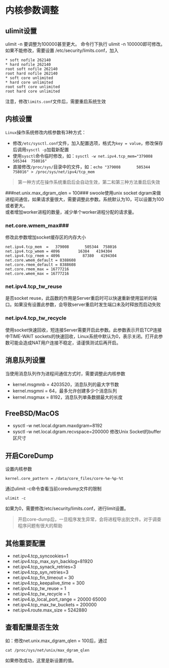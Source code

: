 # 内核参数调整

ulimit设置
----
ulimit -n 要调整为100000甚至更大。 命令行下执行 ulimit -n 100000即可修改。如果不能修改，需要设置  /etc/security/limits.conf，加入
```text
* soft nofile 262140
* hard nofile 262140
root soft nofile 262140
root hard nofile 262140
* soft core unlimited
* hard core unlimited
root soft core unlimited
root hard core unlimited
```
注意，修改`limits.conf`文件后，需要重启系统生效

内核设置
------
`Linux`操作系统修改内核参数有3种方式：

* 修改`/etc/sysctl.conf`文件，加入配置选项，格式为`key = value`，修改保存后调用`sysctl -p`加载新配置
* 使用`sysctl`命令临时修改，如：`sysctl -w net.ipv4.tcp_mem="379008       505344  758016"`
* 直接修改`/proc/sys/`目录中的文件，如：`echo "379008       505344  758016" > /proc/sys/net/ipv4/tcp_mem`

> 第一种方式在操作系统重启后会自动生效，第二和第三种方法重启后失效

###net.unix.max_dgram_qlen = 100###
swoole使用unix socket dgram来做进程间通信，如果请求量很大，需要调整此参数。系统默认为10，可以设置为100或者更大。  
或者增加worker进程的数量，减少单个worker进程分配的请求量。

### net.core.wmem_max###
修改此参数增加socket缓存区的内存大小  

```text
net.ipv4.tcp_mem  =   379008       505344  758016
net.ipv4.tcp_wmem = 4096        16384   4194304
net.ipv4.tcp_rmem = 4096          87380   4194304
net.core.wmem_default = 8388608
net.core.rmem_default = 8388608
net.core.rmem_max = 16777216
net.core.wmem_max = 16777216
```

### net.ipv4.tcp_tw_reuse ###
是否socket reuse，此函数的作用是Server重启时可以快速重新使用监听的端口。如果没有设置此参数，会导致server重启时发生端口未及时释放而启动失败
### net.ipv4.tcp_tw_recycle ###
使用socket快速回收，短连接Server需要开启此参数。此参数表示开启TCP连接中TIME-WAIT sockets的快速回收，Linux系统中默认为0，表示关闭。打开此参数可能会造成NAT用户连接不稳定，请谨慎测试后再开启。

消息队列设置
-----
当使用消息队列作为进程间通信方式时，需要调整此内核参数

* kernel.msgmnb = 4203520，消息队列的最大字节数
* kernel.msgmni = 64，最多允许创建多少个消息队列
* kernel.msgmax = 8192，消息队列单条数据最大的长度

FreeBSD/MacOS
----
* sysctl -w net.local.dgram.maxdgram=8192
* sysctl -w net.local.dgram.recvspace=200000
修改Unix Socket的buffer区尺寸

开启CoreDump
------
设置内核参数
```
kernel.core_pattern = /data/core_files/core-%e-%p-%t
```

通过ulimit -c命令查看当前coredump文件的限制
```shell
ulimit -c
```
如果为0，需要修改/etc/security/limits.conf，进行limit设置。

> 开启core-dump后，一旦程序发生异常，会将进程导出到文件。对于调查程序问题有很大的帮助  


其他重要配置
-----

* net.ipv4.tcp_syncookies=1
* net.ipv4.tcp_max_syn_backlog=81920
* net.ipv4.tcp_synack_retries=3
* net.ipv4.tcp_syn_retries=3
* net.ipv4.tcp_fin_timeout = 30
* net.ipv4.tcp_keepalive_time = 300
* net.ipv4.tcp_tw_reuse = 1
* net.ipv4.tcp_tw_recycle = 1
* net.ipv4.ip_local_port_range = 20000    65000
* net.ipv4.tcp_max_tw_buckets = 200000
* net.ipv4.route.max_size = 5242880

查看配置是否生效
----
如：修改net.unix.max_dgram_qlen = 100后，通过
```shell
cat /proc/sys/net/unix/max_dgram_qlen
```
如果修改成功，这里是新设置的值。
